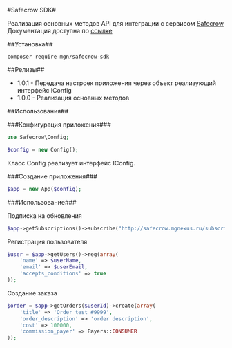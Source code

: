 #Safecrow SDK#
  
Реализация основных методов API для интеграции с сервисом [Safecrow](https://www.safecrow.ru/)  
Документация доступна по [ссылке](http://safecrow.mgnexus.ru/docs/)
  
##Установка##
  
```
composer require mgn/safecrow-sdk
```
  
  
##Релизы##
- 1.0.1 - Передача настроек приложения через объект реализующий интерфейс IConfig
- 1.0.0 - Реализация основных методов

##Использования##
   
###Конфигурация приложения###
```php
use Safecrow\Config;

$config = new Config();
```

Класс Config реализует интерфейс IConfig.
  
  
###Создание приложения###
```php
$app = new App($config);
```
  
  
###Использование###
  
Подписка на обновления
```php
$app->getSubscriptions()->subscribe("http://safecrow.mgnexus.ru/subscription", array("paid"));
```

Регистрация пользователя
```php
$user = $app->getUsers()->reg(array(
    'name' => $userName,
    'email' => $userEmail,
    'accepts_conditions' => true
));
```

Создание заказа
```php
$order = $app->getOrders($userId)->create(array(
    'title' => 'Order test #9999',
    'order_description' => 'order description',
    'cost' => 100000,
    'commission_payer' => Payers::CONSUMER
));
```
